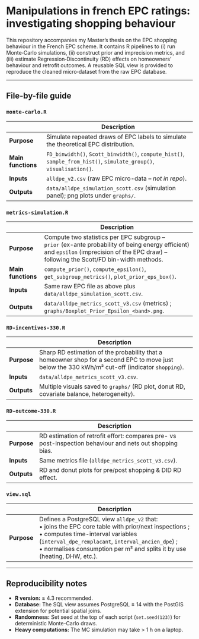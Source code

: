# Manipulations in french EPC ratings: investigating shopping behaviour

This repository accompanies my Master’s thesis on the EPC shopping behaviour in the French EPC scheme. It contains R pipelines to (i) run Monte‑Carlo simulations, (ii) construct prior and imprecision metrics, and (iii) estimate Regression‑Discontinuity (RD) effects on homeowners’ behaviour and retrofit outcomes. A reusable SQL view is provided to reproduce the cleaned micro‑dataset from the raw EPC database.

---

## File-by-file guide


### `monte-carlo.R`

|                     | Description |
|---------------------|-------------|
| **Purpose**         | Simulate repeated draws of EPC labels to simulate the theoretical EPC distribution. |
| **Main functions**  | `FD_binwidth()`, `Scott_binwidth()`, `compute_hist()`, `sample_from_hist()`, `simulate_group()`, `visualisation()`. |
| **Inputs**          | `alldpe_v2.csv` (raw EPC micro-data – _not in repo_). |
| **Outputs**         | `data/alldpe_simulation_scott.csv` (simulation panel); png plots under `graphs/`. |

### `metrics-simulation.R`

|                     | Description |
|---------------------|-------------|
| **Purpose**         | Compute two statistics per EPC subgroup – <br>`prior` (ex-ante probability of being energy efficient) and `epsilon` (imprecision of the EPC draw) – following the Scott/FD bin-width methods. |
| **Main functions**  | `compute_prior()`, `compute_epsilon()`, `get_subgroup_metrics()`, `plot_prior_eps_box()`. |
| **Inputs**          | Same raw EPC file as above plus `data/alldpe_simulation_scott.csv`. |
| **Outputs**         | `data/alldpe_metrics_scott_v3.csv` (metrics) ; `graphs/Boxplot_Prior_Epsilon_<band>.png`. |

### `RD-incentives-330.R`

|                     | Description |
|---------------------|-------------|
| **Purpose**         | Sharp RD estimation of the probability that a homeowner shop for a second EPC to move just below the 330 kWh/m² cut-off (indicator `shopping`). |
| **Inputs**          | `data/alldpe_metrics_scott_v3.csv`. |
| **Outputs**         | Multiple visuals saved to `graphs/` (RD plot, donut RD, covariate balance, heterogeneity). |

### `RD-outcome-330.R`

|                     | Description |
|---------------------|-------------|
| **Purpose**         | RD estimation of retrofit effort: compares pre- vs post-inspection behaviour and nets out shopping bias. |
| **Inputs**          | Same metrics file (`alldpe_metrics_scott_v3.csv`). |
| **Outputs**         | RD and donut plots for pre/post shopping & DID RD effect. |

### `view.sql`

|                     | Description |
|---------------------|-------------|
| **Purpose**            | Defines a PostgreSQL view `alldpe_v2` that: <br>• joins the EPC core table with prior/next inspections ; <br>• computes time-interval variables (`interval_dpe_remplacant`, `interval_ancien_dpe`) ; <br>• normalises consumption per m² and splits it by use (heating, DHW, etc.). |

---

## Reproducibility notes

* **R version:** ≥ 4.3 recommended.  
* **Database:** The SQL view assumes PostgreSQL ≥ 14 with the PostGIS extension for potential spatial joins.  
* **Randomness:** Set seed at the top of each script (`set.seed(123)`) for deterministic Monte-Carlo draws.  
* **Heavy computations:** The MC simulation may take > 1 h on a laptop.

